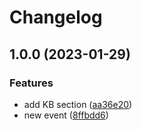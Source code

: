 # Changelog

## 1.0.0 (2023-01-29)


### Features

* add KB section ([aa36e20](https://github.com/whichwit/ecdocs/commit/aa36e20dff846c2022daf204f2b71cf2589132a7))
* new event ([8ffbdd6](https://github.com/whichwit/ecdocs/commit/8ffbdd6de4cf2eb05aabd83314cd54862ac51e3d))
